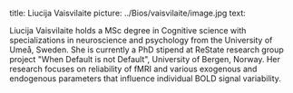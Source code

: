 title: Liucija Vaisvilaite
picture: ../Bios/vaisvilaite/image.jpg
text: 

Liucija Vaisvilaite holds a MSc degree in Cognitive science with specializations in neuroscience and psychology from the University of Umeå, Sweden. She is currently a PhD stipend at ReState research group project "When Default is not Default", University of Bergen, Norway. Her research focuses on reliability of fMRI and various exogenous and endogenous parameters that influence individual BOLD signal variability.
